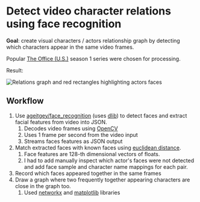 # Detect video character relations using face recognition

**Goal**: create visual characters / actors relationship graph by detecting which characters appear in the same video frames.

Popular [The Office (U.S.)](https://www.imdb.com/title/tt0386676/) season 1 series were chosen for processing.

Result:

![Relations graph and red rectangles highlighting actors faces](https://raw.githubusercontent.com/tautrimas/video-face-recognition/master/web_assets/office_s01_face_recognition.png)

## Workflow

1. Use [ageitgey/face_recognition](https://github.com/ageitgey/face_recognition) (uses [dlib](http://dlib.net/)) to detect faces and extract facial features from video into JSON.
    1. Decodes video frames using [OpenCV](https://opencv.org/)
    1. Uses 1 frame per second from the video input
    1. Streams faces features as JSON output
1. Match extracted faces with known faces using [euclidean distance](https://en.wikipedia.org/wiki/Euclidean_distance).
    1. Face features are 128-th dimensional vectors of floats.
    1. I had to add manually inspect which actor's faces were not detected and add face sample and character name mappings for each pair.
1. Record which faces appeared together in the same frames
1. Draw a graph where two frequently together appearing characters are close in the graph too.
    1. Used [networkx](https://networkx.github.io/) and [matplotlib](https://matplotlib.org/) libraries

